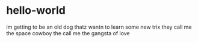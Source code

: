 # hello-world
im getting to be an old dog thatz wantn to learn some new trix
they call me the space cowboy
the  call me the gangsta of love
